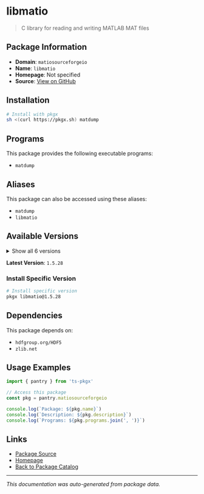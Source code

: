 # libmatio

> C library for reading and writing MATLAB MAT files

## Package Information

- **Domain**: `matiosourceforgeio`
- **Name**: `libmatio`
- **Homepage**: Not specified
- **Source**: [View on GitHub](https://github.com/pkgxdev/pantry/tree/main/projects/matio.sourceforge.io/package.yml)

## Installation

```bash
# Install with pkgx
sh <(curl https://pkgx.sh) matdump
```

## Programs

This package provides the following executable programs:

- `matdump`

## Aliases

This package can also be accessed using these aliases:

- `matdump`
- `libmatio`

## Available Versions

<details>
<summary>Show all 6 versions</summary>

- `1.5.28`, `1.5.27`, `1.5.26`, `1.5.25`, `1.5.24`
- `1.5.23`

</details>

**Latest Version**: `1.5.28`

### Install Specific Version

```bash
# Install specific version
pkgx libmatio@1.5.28
```

## Dependencies

This package depends on:

- `hdfgroup.org/HDF5`
- `zlib.net`

## Usage Examples

```typescript
import { pantry } from 'ts-pkgx'

// Access this package
const pkg = pantry.matiosourceforgeio

console.log(`Package: ${pkg.name}`)
console.log(`Description: ${pkg.description}`)
console.log(`Programs: ${pkg.programs.join(', ')}`)
```

## Links

- [Package Source](https://github.com/pkgxdev/pantry/tree/main/projects/matio.sourceforge.io/package.yml)
- [Homepage](#)
- [Back to Package Catalog](../package-catalog.md)

---

*This documentation was auto-generated from package data.*
